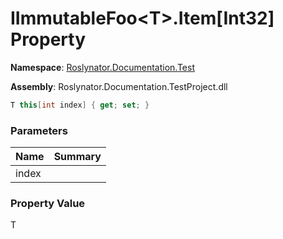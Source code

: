 # IImmutableFoo\<T>\.Item\[Int32\] Property

**Namespace**: [Roslynator.Documentation.Test](../../README.md)

**Assembly**: Roslynator\.Documentation\.TestProject\.dll

```csharp
T this[int index] { get; set; }
```

### Parameters

| Name | Summary |
| ---- | ------- |
| index | |

### Property Value

T

